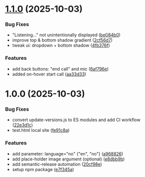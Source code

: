 # [1.1.0](https://github.com/iwy-ai/live-widgets/compare/v1.0.0...v1.1.0) (2025-10-03)


### Bug Fixes

* "Listening..." not unintentionally displayed ([be084b0](https://github.com/iwy-ai/live-widgets/commit/be084b0031aa2f70424f125d0f5a4fc2e04ece9a))
* improve top & bottom shadow gradient ([2cf56d7](https://github.com/iwy-ai/live-widgets/commit/2cf56d751f5dc8726a8cebd985003049a16a30a4))
* tweak ui: dropdown + bottom shadow ([4fb376f](https://github.com/iwy-ai/live-widgets/commit/4fb376fd0743126b806a46d5fe597241fd0c3bd6))


### Features

* add back buttons: "end call" and mic ([6af796e](https://github.com/iwy-ai/live-widgets/commit/6af796e7ec7dc041d050a6ddbffe1f6cc54046ad))
* added on-hover start call ([aa33d33](https://github.com/iwy-ai/live-widgets/commit/aa33d33a6ff4329f0877f691809310d7e27cd91f))

# 1.0.0 (2025-10-03)


### Bug Fixes

* convert update-versions.js to ES modules and add CI workflow ([22e3d1c](https://github.com/iwy-ai/live-widgets/commit/22e3d1c4d0ea3ee6eae6edcf39dff8cba35288c2))
* test.html local site ([fe91c8a](https://github.com/iwy-ai/live-widgets/commit/fe91c8af7b61ce0527d4acbc1cfd60ef4127fe48))


### Features

* add parameter: language="no" {"en", "no"} ([a968826](https://github.com/iwy-ai/live-widgets/commit/a9688268209b5ec94be01595292a9f79cbde137b))
* add place-holder image argument (optional) ([e8dbb9b](https://github.com/iwy-ai/live-widgets/commit/e8dbb9b01206edd82f930493f7f3a528262f6459))
* add semantic-release automation ([20cf98e](https://github.com/iwy-ai/live-widgets/commit/20cf98ea17061e663e8cbc916b60059ee55668e8))
* setup npm package ([e7f345a](https://github.com/iwy-ai/live-widgets/commit/e7f345a60dbfe35d2982be5c880095fbbb914387))
